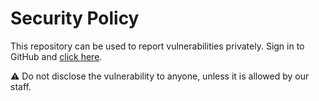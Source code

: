 # Security Policy

This repository can be used to report vulnerabilities privately. Sign in to GitHub and [click here](https://github.com/mesosoi/silverwaregames-io-issue-tracker/security/advisories).

⚠ Do not disclose the vulnerability to anyone, unless it is allowed by our staff.
